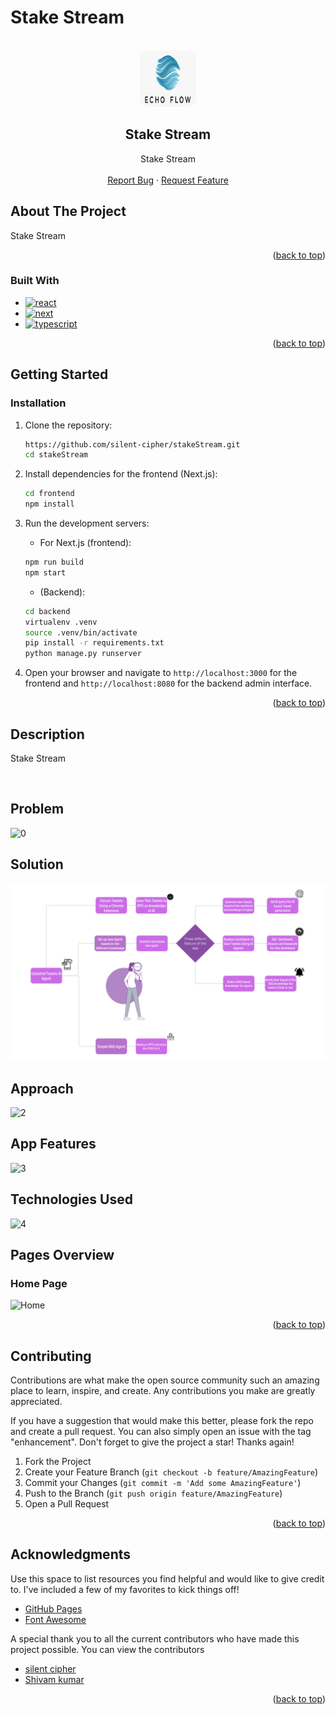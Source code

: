 # Stake Stream

<br />
<div align="center">
<a href="https://github.com/silent-cipher/stakeStream">
   <img src="./image/logo.jpg" style="border-radius:12px" height="90px" width="90px">
</a>
<h2 align="center">Stake Stream</h2>

  <p align="center">
    Stake Stream
    <br />
    <br />
    <a href="https://github.com/silent-cipher/stakeStream/issues">Report Bug</a>
    ·
    <a href="https://github.com/silent-cipher/stakeStream/issues">Request Feature</a>
  </p>
</div>

## About The Project

Stake Stream

<p align="right">(<a href="#readme-top">back to top</a>)</p>

### Built With

- [![react][react]][react-url]
- [![next][next]][next-url]
- [![typescript][typescript]][typescript-url]

<p align="right">(<a href="#readme-top">back to top</a>)</p>

## Getting Started

### Installation

1. Clone the repository:

   ```sh
   https://github.com/silent-cipher/stakeStream.git
   cd stakeStream
   ```

2. Install dependencies for the frontend (Next.js):

   ```sh
   cd frontend
   npm install
   ```

3. Run the development servers:

   - For Next.js (frontend):

   ```sh
   npm run build
   npm start
   ```

   - (Backend):

   ```sh
   cd backend
   virtualenv .venv
   source .venv/bin/activate
   pip install -r requirements.txt
   python manage.py runserver
   ```

4. Open your browser and navigate to `http://localhost:3000` for the frontend and `http://localhost:8080` for the backend admin interface.

<p align="right">(<a href="#readme-top">back to top</a>)</p>

<!-- USAGE EXAMPLES -->

## Description

Stake Stream

</br>

## Problem

![0](./image/0.png)

## Solution

![1](./image/1.png)

## Approach

![2](./image/2.png)

## App Features

![3](./image/3.png)

## Technologies Used

![4](./image/4.png)

## Pages Overview

### Home Page

![Home](./image/5.png)

<p align="right">(<a href="#readme-top">back to top</a>)</p>

<!-- CONTRIBUTING -->

## Contributing

Contributions are what make the open source community such an amazing place to learn, inspire, and create. Any contributions you make are greatly appreciated.

If you have a suggestion that would make this better, please fork the repo and create a pull request. You can also simply open an issue with the tag "enhancement".
Don't forget to give the project a star! Thanks again!

1. Fork the Project
2. Create your Feature Branch (`git checkout -b feature/AmazingFeature`)
3. Commit your Changes (`git commit -m 'Add some AmazingFeature'`)
4. Push to the Branch (`git push origin feature/AmazingFeature`)
5. Open a Pull Request

<p align="right">(<a href="#readme-top">back to top</a>)</p>

<!-- CONTACT -->

## Acknowledgments

Use this space to list resources you find helpful and would like to give credit to. I've included a few of my favorites to kick things off!

- [GitHub Pages](https://pages.github.com)
- [Font Awesome](https://fontawesome.com)

A special thank you to all the current contributors who have made this project possible. You can view the contributors

- [silent cipher](https://github.com/silent-cipher)
- [Shivam kumar](https://github.com/shivam6862)

<p align="right">(<a href="#readme-top">back to top</a>)</p>

[contributors-shield]: https://img.shields.io/github/contributors/silent-cipher/stakeStream.svg?style=for-the-badge
[contributors-url]: https://github.com/silent-cipher/stakeStream/graphs/contributors
[forks-shield]: https://img.shields.io/github/forks/silent-cipher/stakeStream.svg?style=for-the-badge
[forks-url]: https://github.com/silent-cipher/stakeStream/network/members
[stars-shield]: https://img.shields.io/github/stars/silent-cipher/stakeStream.svg?style=for-the-badge
[stars-url]: https://github.com/silent-cipher/stakeStream/stargazers
[issues-shield]: https://img.shields.io/github/issues/silent-cipher/stakeStream.svg?style=for-the-badge
[issues-url]: https://github.com/silent-cipher/stakeStream/issues
[license-shield]: https://img.shields.io/github/license/silent-cipher/stakeStream.svg?style=for-the-badge
[license-url]: https://github.com/silent-cipher/stakeStream/blob/master/LICENSE.txt
[linkedin-shield]: https://img.shields.io/badge/-LinkedIn-black.svg?style=for-the-badge&logo=linkedin&colorB=555
[linkedin-url]: https://linkedin.com/
[react]: https://img.shields.io/badge/React-20232A?style=for-the-badge&logo=react&logoColor=61DAFB
[react-url]: https://react.dev/
[VisualStudioCode]: https://img.shields.io/badge/Made%20for-VSCode-1f425f.svg
[VisualStudioCode-url]: https://code.visualstudio.com/
[nodejs-url]: https://nodejs.org/en
[nodejs]: https://img.shields.io/badge/Node.js-43853D?style=for-the-badge&logo=node.js&logoColor=white
[mongodb-url]: https://www.mongodb.com/
[mongodb]: https://img.shields.io/badge/MongoDB-4EA94B?style=for-the-badge&logo=mongodb&logoColor=white
[next-url]: https://nextjs.org/docs
[next]: https://img.shields.io/badge/next.js-000000?style=for-the-badge&logo=nextdotjs&logoColor=white
[typescript-url]: https://www.typescriptlang.org/docs/handbook/typescript-in-5-minutes.html
[typescript]: https://img.shields.io/badge/TypeScript-007ACC?style=for-the-badge&logo=typescript&logoColor=white
